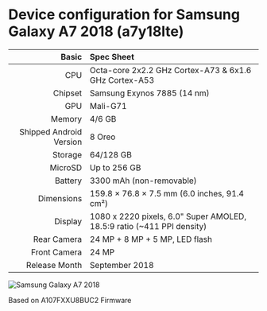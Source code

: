 Device configuration for Samsung Galaxy A7 2018 (a7y18lte)
================================================================
 
Basic   | Spec Sheet
-------:|:-------------------------
CPU     | Octa-core 2x2.2 GHz Cortex-A73 & 6x1.6 GHz Cortex-A53
Chipset | Samsung Exynos 7885 (14 nm)
GPU     | Mali-G71
Memory  | 4/6 GB
Shipped Android Version | 8 Oreo
Storage | 64/128 GB
MicroSD | Up to 256 GB
Battery | 3300 mAh (non-removable)
Dimensions | 159.8 × 76.8 × 7.5 mm (6.0 inches, 91.4 cm²)
Display | 1080 x 2220 pixels, 6.0" Super AMOLED, 18.5:9 ratio (~411 PPI density)
Rear Camera  | 24 MP + 8 MP + 5 MP, LED flash
Front Camera | 24 MP
Release Month | September 2018
 
![Samsung Galaxy A7 2018](https://fdn2.gsmarena.com/vv/bigpic/samsung-galaxy-a7-sm-a750f.jpg "Samsung Galaxy A7 2018")

Based on A107FXXU8BUC2 Firmware
